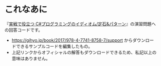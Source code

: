 # これなあに

『[実戦で役立つ C#プログラミングのイディオム/定石&amp;パターン](http://www.amazon.co.jp/exec/obidos/ASIN/4774187585/gaius-22/)』の演習問題への回答コードです。
* https://gihyo.jp/book/2017/978-4-7741-8758-7/support からダウンロードできるサンプルコードを編集したもの。
* 上記リンクからオフィシャルの解答もダウンロードできるため、私記以上の意味はありません。
